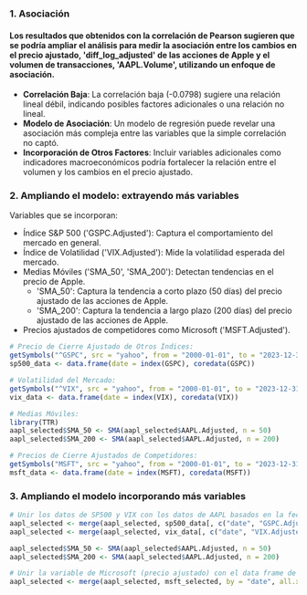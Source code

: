 ### 1. Asociación
#### Los resultados que obtenidos con la correlación de Pearson sugieren que se podría ampliar el análisis para medir la asociación entre los cambios en el precio ajustado, 'diff_log_adjusted' de las acciones de Apple y el volumen de transacciones, 'AAPL.Volume', utilizando un enfoque de asociación.
- **Correlación Baja**: La correlación baja (-0.0798) sugiere una relación lineal débil, indicando posibles factores adicionales o una relación no lineal.
- **Modelo de Asociación**: Un modelo de regresión puede revelar una asociación más compleja entre las variables que la simple correlación no captó.
- **Incorporación de Otros Factores**: Incluir variables adicionales como indicadores macroeconómicos podría fortalecer la relación entre el volumen y los cambios en el precio ajustado.

### 2. Ampliando el modelo: extrayendo más variables
Variables que se incorporan:
- Índice S&P 500 ('GSPC.Adjusted'): Captura el comportamiento del mercado en general.
- Índice de Volatilidad ('VIX.Adjusted'): Mide la volatilidad esperada del mercado.
- Medias Móviles ('SMA_50', 'SMA_200'): Detectan tendencias en el precio de Apple.
  - 'SMA_50': Captura la tendencia a corto plazo (50 días) del precio ajustado de las acciones de Apple.
  - 'SMA_200': Captura la tendencia a largo plazo (200 días) del precio ajustado de las acciones de Apple.
- Precios ajustados de competidores como Microsoft ('MSFT.Adjusted').

```r
# Precio de Cierre Ajustado de Otros Índices:
getSymbols("^GSPC", src = "yahoo", from = "2000-01-01", to = "2023-12-31")
sp500_data <- data.frame(date = index(GSPC), coredata(GSPC))

# Volatilidad del Mercado:
getSymbols("^VIX", src = "yahoo", from = "2000-01-01", to = "2023-12-31")
vix_data <- data.frame(date = index(VIX), coredata(VIX))

# Medias Móviles:
library(TTR)
aapl_selected$SMA_50 <- SMA(aapl_selected$AAPL.Adjusted, n = 50)
aapl_selected$SMA_200 <- SMA(aapl_selected$AAPL.Adjusted, n = 200)

# Precios de Cierre Ajustados de Competidores:
getSymbols("MSFT", src = "yahoo", from = "2000-01-01", to = "2023-12-31")
msft_data <- data.frame(date = index(MSFT), coredata(MSFT))
```
### 3. Ampliando el modelo incorporando más variables

```r
# Unir los datos de SP500 y VIX con los datos de AAPL basados en la fecha
aapl_selected <- merge(aapl_selected, sp500_data[, c("date", "GSPC.Adjusted")], by = "date", all.x = TRUE)
aapl_selected <- merge(aapl_selected, vix_data[, c("date", "VIX.Adjusted")], by = "date", all.x = TRUE)

aapl_selected$SMA_50 <- SMA(aapl_selected$AAPL.Adjusted, n = 50)
aapl_selected$SMA_200 <- SMA(aapl_selected$AAPL.Adjusted, n = 200)

# Unir la variable de Microsoft (precio ajustado) con el data frame de Apple
aapl_selected <- merge(aapl_selected, msft_selected, by = "date", all.x = TRUE)
```
